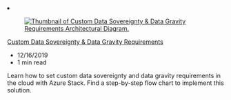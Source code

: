 <!-- This file is automatically generated by build/architectures/build_index.py. Any updates will be lost. -->

<!-- markdownlint-disable MD033 -->

<li class="grid-item item-column" data-categories="Management and Governance Databases ">
<article class="card">
    <div class="card-header has-margin-bottom-none" aria-hidden="true">
        <figure class="image diagram has-height-175 has-overflow-hidden level">
            <a href="/azure/architecture/solution-ideas/articles/data-sovereignty-and-gravity"><img src="/azure/architecture/browse/thumbs/data-sovereignty-and-gravity.png" class="diagram" alt="Thumbnail of Custom Data Sovereignty & Data Gravity Requirements Architectural Diagram." data-linktype="relative-path"></a>
        </figure>
    </div>
    <div class="card-content">
        <a class="card-content-title has-margin-top-none" href="/azure/architecture/solution-ideas/articles/data-sovereignty-and-gravity">
            <p>Custom Data Sovereignty & Data Gravity Requirements</p>
        </a>
        <ul class="card-content-metadata">
            <li>12/16/2019</li>
            <li>1 min read</li>
        </ul>
        <p class="card-content-description">Learn how to set custom data sovereignty and data gravity requirements in the cloud with Azure Stack. Find a step-by-step flow chart to implement this solution.</p>
        <div class="bottom-to-top-fade is-hidden-mobile"></div>
    </div>
</article>
</li>
